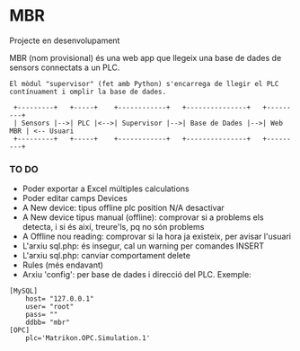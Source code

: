# MBR

Projecte en desenvolupament

MBR (nom provisional) és una web app que llegeix una base de dades de sensors connectats a un PLC.

```
El mòdul "supervisor" (fet amb Python) s'encarrega de llegir el PLC contínuament i omplir la base de dades.

 +---------+   +-----+    +------------+   +---------------+   +---------+
 | Sensors |-->| PLC |<-->| Supervisor |-->| Base de Dades |-->| Web MBR | <-- Usuari
 +---------+   +-----+    +------------+   +---------------+   +---------+

```

### TO DO
* Poder exportar a Excel múltiples calculations
* Poder editar camps Devices
* A New device: tipus offline plc position N/A desactivar
* A New device tipus manual (offline): comprovar si a problems els detecta, i si és així, treure'ls, pq no són problems
* A Offline nou reading: comprovar si la hora ja existeix, per avisar l'usuari
* L'arxiu sql.php: és insegur, cal un warning per comandes INSERT
* L'arxiu sql.php: canviar comportament delete
* Rules	(més endavant)
* Arxiu 'config': per base de dades i direcció del PLC. Exemple:

```
[MySQL]
	host= "127.0.0.1"
	user= "root"
	pass= ""
	ddbb= "mbr"
[OPC]
	plc='Matrikon.OPC.Simulation.1'
```

